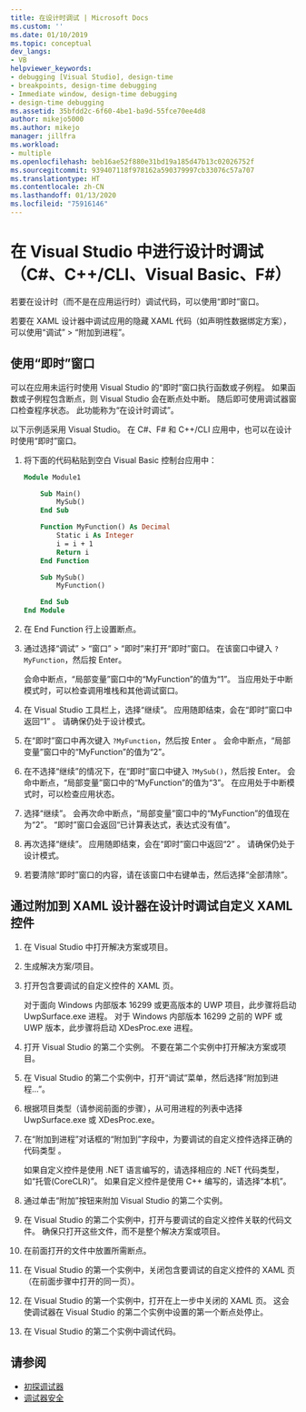 ```yaml
---
title: 在设计时调试 | Microsoft Docs
ms.custom: ''
ms.date: 01/10/2019
ms.topic: conceptual
dev_langs:
- VB
helpviewer_keywords:
- debugging [Visual Studio], design-time
- breakpoints, design-time debugging
- Immediate window, design-time debugging
- design-time debugging
ms.assetid: 35bfdd2c-6f60-4be1-ba9d-55fce70ee4d8
author: mikejo5000
ms.author: mikejo
manager: jillfra
ms.workload:
- multiple
ms.openlocfilehash: beb16ae52f880e31bd19a185d47b13c02026752f
ms.sourcegitcommit: 939407118f978162a590379997cb33076c57a707
ms.translationtype: HT
ms.contentlocale: zh-CN
ms.lasthandoff: 01/13/2020
ms.locfileid: "75916146"
---
```

# <a name="debug-at-design-time-in-visual-studio-c-ccli-visual-basic-f"></a>在 Visual Studio 中进行设计时调试（C#、C++/CLI、Visual Basic、F#）

若要在设计时（而不是在应用运行时）调试代码，可以使用“即时”窗口。

若要在 XAML 设计器中调试应用的隐藏 XAML 代码（如声明性数据绑定方案），可以使用“调试” > “附加到进程”。

## <a name="use-the-immediate-window"></a>使用“即时”窗口

可以在应用未运行时使用 Visual Studio 的“即时”窗口执行函数或子例程。 如果函数或子例程包含断点，则 Visual Studio 会在断点处中断。 随后即可使用调试器窗口检查程序状态。 此功能称为“在设计时调试”。

以下示例适采用 Visual Studio。 在 C#、F# 和 C++/CLI 应用中，也可以在设计时使用“即时”窗口。

1. 将下面的代码粘贴到空白 Visual Basic 控制台应用中：

   ```vb
   Module Module1

       Sub Main()
           MySub()
       End Sub

       Function MyFunction() As Decimal
           Static i As Integer
           i = i + 1
           Return i
       End Function

       Sub MySub()
           MyFunction()

       End Sub
   End Module
   ```

1. 在 End Function 行上设置断点。

1. 通过选择“调试” > “窗口” > “即时”来打开“即时”窗口。 在该窗口中键入 `?MyFunction`，然后按 Enter。

   会命中断点，“局部变量”窗口中的“MyFunction”的值为“1”。 当应用处于中断模式时，可以检查调用堆栈和其他调试窗口。

1. 在 Visual Studio 工具栏上，选择“继续”。 应用随即结束，会在“即时”窗口中返回“1” 。 请确保仍处于设计模式。

1. 在“即时”窗口中再次键入 `?MyFunction`，然后按 Enter 。 会命中断点，“局部变量”窗口中的“MyFunction”的值为“2”。

1. 在不选择“继续”的情况下，在“即时”窗口中键入 `?MySub()`，然后按 Enter。 会命中断点，“局部变量”窗口中的“MyFunction”的值为“3”。 在应用处于中断模式时，可以检查应用状态。

1. 选择“继续”。 会再次命中断点，“局部变量”窗口中的“MyFunction”的值现在为“2”。 “即时”窗口会返回“已计算表达式，表达式没有值”。

1. 再次选择“继续”。 应用随即结束，会在“即时”窗口中返回“2” 。 请确保仍处于设计模式。

1. 若要清除“即时”窗口的内容，请在该窗口中右键单击，然后选择“全部清除”。

## <a name="debug-a-custom-xaml-control-at-design-time-by-attaching-to-xaml-designer"></a>通过附加到 XAML 设计器在设计时调试自定义 XAML 控件

1. 在 Visual Studio 中打开解决方案或项目。

1. 生成解决方案/项目。

1. 打开包含要调试的自定义控件的 XAML 页。

   对于面向 Windows 内部版本 16299 或更高版本的 UWP 项目，此步骤将启动 UwpSurface.exe 进程。 对于 Windows 内部版本 16299 之前的 WPF 或 UWP 版本，此步骤将启动 XDesProc.exe 进程。

1. 打开 Visual Studio 的第二个实例。 不要在第二个实例中打开解决方案或项目。

1. 在 Visual Studio 的第二个实例中，打开“调试”菜单，然后选择“附加到进程...”。

1. 根据项目类型（请参阅前面的步骤），从可用进程的列表中选择 UwpSurface.exe  或 XDesProc.exe。

1. 在“附加到进程”对话框的“附加到”字段中，为要调试的自定义控件选择正确的代码类型 。

   如果自定义控件是使用 .NET 语言编写的，请选择相应的 .NET 代码类型，如“托管(CoreCLR)”。 如果自定义控件是使用 C++ 编写的，请选择“本机”。

1. 通过单击“附加”按钮来附加 Visual Studio 的第二个实例。

1. 在 Visual Studio 的第二个实例中，打开与要调试的自定义控件关联的代码文件。 确保只打开这些文件，而不是整个解决方案或项目。

1. 在前面打开的文件中放置所需断点。

1. 在 Visual Studio 的第一个实例中，关闭包含要调试的自定义控件的 XAML 页（在前面步骤中打开的同一页）。

1. 在 Visual Studio 的第一个实例中，打开在上一步中关闭的 XAML 页。 这会使调试器在 Visual Studio 的第二个实例中设置的第一个断点处停止。

1. 在 Visual Studio 的第二个实例中调试代码。

## <a name="see-also"></a>请参阅
- [初探调试器](../debugger/debugger-feature-tour.md)
- [调试器安全](../debugger/debugger-security.md)